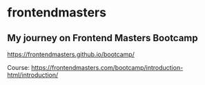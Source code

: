 # frontendmasters

## My journey on Frontend Masters Bootcamp

https://frontendmasters.github.io/bootcamp/


Course: https://frontendmasters.com/bootcamp/introduction-html/introduction/
